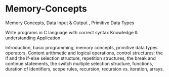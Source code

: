 # Memory-Concepts
Memory Concepts, Data Input &amp; Output , Primitive Data Types

Write programs in C language with correct syntax
Knowledge & understanding Application

Introduction, basic programming, memory concepts, primitive data types operators,
Content
arithmetic and logical operations, control structures: the if and the if-else selection
structure, repetition structures, the break and continue statements, the switch
multiple selection structure, functions, duration of identifiers, scope rules,
recursion, recursion vs. iteration, arrays.
